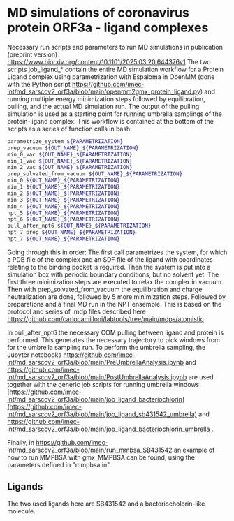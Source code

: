 # MD simulations of coronavirus protein ORF3a - ligand complexes  

Necessary run scripts and parameters to run MD simulations in publication (preprint version) https://www.biorxiv.org/content/10.1101/2025.03.20.644376v1
The two scripts job_ligand_* contain the entire MD simulation workflow for a Protein Ligand complex using parametrization with Espaloma in OpenMM
(done with the Python script https://github.com/imec-int/md_sarscov2_orf3a/blob/main/openmm2gmx_protein_ligand.py) and running multiple energy minimization steps
followed by equilibration, pulling, and the actual MD simulation run. The output of the pulling simulation is used as a starting point for running umbrella samplings
of the protein-ligand complex. This workflow is contained at the bottom of the scripts as a series of function calls in bash:

```bash
parametrize_system ${PARAMETRIZATION}
prep_vacuum ${OUT_NAME}_${PARAMETRIZATION}
min_0_vac ${OUT_NAME}_${PARAMETRIZATION}
min_1_vac ${OUT_NAME}_${PARAMETRIZATION}
min_2_vac ${OUT_NAME}_${PARAMETRIZATION}
prep_solvated_from_vacuum ${OUT_NAME}_${PARAMETRIZATION}
min_0 ${OUT_NAME}_${PARAMETRIZATION}
min_1 ${OUT_NAME}_${PARAMETRIZATION}
min_2 ${OUT_NAME}_${PARAMETRIZATION}
min_3 ${OUT_NAME}_${PARAMETRIZATION}
min_4 ${OUT_NAME}_${PARAMETRIZATION}
npt_5 ${OUT_NAME}_${PARAMETRIZATION}
npt_6 ${OUT_NAME}_${PARAMETRIZATION}
pull_after_npt6 ${OUT_NAME}_${PARAMETRIZATION}
npt_7_prep ${OUT_NAME}_${PARAMETRIZATION}
npt_7 ${OUT_NAME}_${PARAMETRIZATION}
```

Going through this in order: 
The first call parametrizes the system, for which a PDB file of the complex and an SDF file of the ligand with coordinates relating to the binding pocket is required.
Then the system is put into a simulation box with periodic boundary conditions, but no solvent yet. The first three minimization steps are executed to relax the complex in vacuum.
Then with prep_solvated_from_vacuum the equilibration and charge neutralization are done, followed by 5 more minimization steps. Followed by preparations and a final MD run in the NPT ensemble. 
This is based on the protocol and series of .mdp files described here https://github.com/carlocamilloni/labtools/tree/main/mdps/atomistic

In pull_after_npt6 the necessary COM pulling between ligand and protein is performed. This generates the necessary trajectory to pick windows from for the umbrella sampling run.
To perform the umbrella sampling, the Jupyter notebooks https://github.com/imec-int/md_sarscov2_orf3a/blob/main/PreUmbrellaAnalysis.ipynb and https://github.com/imec-int/md_sarscov2_orf3a/blob/main/PostUmbrellaAnalysis.ipynb
are used together with the generic job scripts for running umbrella windows: [https://github.com/imec-int/md_sarscov2_orf3a/blob/main/job_ligand_bacteriochlorin](https://github.com/imec-int/md_sarscov2_orf3a/blob/main/job_ligand_sb431542_umbrella) and
https://github.com/imec-int/md_sarscov2_orf3a/blob/main/job_ligand_bacteriochlorin_umbrella .

Finally, in https://github.com/imec-int/md_sarscov2_orf3a/blob/main/run_mmbsa_SB431542 an example of how to run MMPBSA with gmx_MMPBSA can be found, using the parameters defined in "mmpbsa.in".

## Ligands
The two used ligands here are SB431542 and a bacteriocholorin-like molecule.
